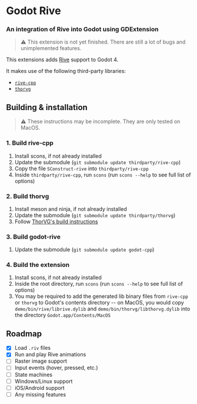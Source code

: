 # Godot Rive

### An integration of Rive into Godot using GDExtension

> :warning: This extension is not yet finished. There are still a lot of bugs and unimplemented features.

This extensions adds [Rive](https://rive.app) support to Godot 4.

It makes use of the following third-party libraries:
- [`rive-cpp`](https://github.com/rive-app/rive-cpp)
- [`thorvg`](https://github.com/thorvg/thorvg)

## Building & installation

> :warning: These instructions may be incomplete. They are only tested on MacOS.

### 1. Build rive-cpp
1. Install scons, if not already installed
2. Update the submodule (`git submodule update thirdparty/rive-cpp`)
3. Copy the file `SConstruct-rive` into `thirdparty/rive-cpp`
4. Inside `thirdparty/rive-cpp`, run `scons` (run `scons --help` to see full list of options)

### 2. Build thorvg
1. Install meson and ninja, if not already installed
2. Update the submodule (`git submodule update thirdparty/thorvg`)
3. Follow [ThorVG's build instructions](https://github.com/thorvg/thorvg#installation)

### 3. Build godot-rive
1. Update the submodule (`git submodule update godot-cpp`)

### 4. Build the extension
1. Install scons, if not already installed
2. Inside the root directory, run `scons` (run `scons --help` to see full list of options)
3. You may be required to add the generated lib binary files from `rive-cpp` or `thorvg` to Godot's contents directory -- on MacOS, you would copy `demo/bin/rive/librive.dylib` and `demo/bin/thorvg/libthorvg.dylib` into the directory `Godot.app/Contents/MacOS`

## Roadmap
- [x] Load `.riv` files
- [x] Run and play Rive animations
- [ ] Raster image support
- [ ] Input events (hover, pressed, etc.)
- [ ] State machines
- [ ] Windows/Linux support
- [ ] iOS/Android support
- [ ] Any missing features

